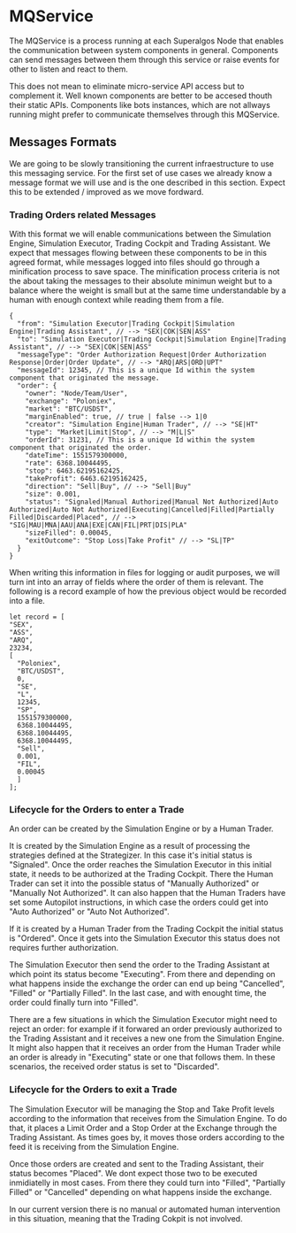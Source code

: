 # MQService

The MQService is a process running at each Superalgos Node that enables the communication between system components in general. Components can send messages between them through this service or raise events for other to listen and react to them.

This does not mean to eliminate micro-service API access but to complement it. Well known components are better to be accesed thouth their static APIs. Components like bots instances, which are not allways running might prefer to communicate themselves through this MQService.

## Messages Formats

We are going to be slowly transitioning the current infraestructure to use this messaging service. For the first set of use cases we already know a message format we will use and is the one described in this section. Expect this to be extended / improved as we move fordward.

### Trading Orders related Messages

With this format we will enable communications between the Simulation Engine, Simulation Executor, Trading Cockpit and Trading Assistant. We expect that messages flowing between these components to be in this agreed format, while messages logged into files should go through a minification process to save space. The minification process criteria is not the about taking the messages to their absolute minimun weight but to a balance where the weight is small but at the same time understandable by a human with enough context while reading them from a file.

```
{
  "from": "Simulation Executor|Trading Cockpit|Simulation Engine|Trading Assistant", // --> "SEX|COK|SEN|ASS"
  "to": "Simulation Executor|Trading Cockpit|Simulation Engine|Trading Assistant", // --> "SEX|COK|SEN|ASS"
  "messageType": "Order Authorization Request|Order Authorization Response|Order|Order Update", // --> "ARQ|ARS|ORD|UPT"
  "messageId": 12345, // This is a unique Id within the system component that originated the message.
  "order": {
    "owner": "Node/Team/User",
    "exchange": "Poloniex",
    "market": "BTC/USDST",
    "marginEnabled": true, // true | false --> 1|0
    "creator": "Simulation Engine|Human Trader", // --> "SE|HT"
    "type": "Market|Limit|Stop", // --> "M|L|S"
    "orderId": 31231, // This is a unique Id within the system component that originated the order.
    "dateTime": 1551579300000,
    "rate": 6368.10044495,
    "stop": 6463.62195162425,
    "takeProfit": 6463.62195162425,
    "direction": "Sell|Buy", // --> "Sell|Buy"
    "size": 0.001,
    "status": "Signaled|Manual Authorized|Manual Not Authorized|Auto Authorized|Auto Not Authorized|Executing|Cancelled|Filled|Partially Filled|Discarded|Placed", // --> "SIG|MAU|MNA|AAU|ANA|EXE|CAN|FIL|PRT|DIS|PLA"
    "sizeFilled": 0.00045,
    "exitOutcome": "Stop Loss|Take Profit" // --> "SL|TP"
  }
}
```

When writing this information in files for logging or audit purposes, we will turn int into an array of fields where the order of them is relevant. The following is a record example of how the previous object would be recorded into a file.

```
let record = [
"SEX", 
"ASS", 
"ARQ", 
23234, 
[
  "Poloniex", 
  "BTC/USDST",
  0,
  "SE", 
  "L", 
  12345, 
  "SP", 
  1551579300000, 
  6368.10044495, 
  6368.10044495, 
  6368.10044495, 
  "Sell", 
  0.001, 
  "FIL", 
  0.00045
  ]
];
```

### Lifecycle for the Orders to enter a Trade

An order can be created by the Simulation Engine or by a Human Trader. 

It is created by the Simulation Engine as a result of processing the strategies defined at the Strategizer. In this case it's initial status is "Signaled". Once the order reaches the Simulation Executor in this initial state, it needs to be authorized at the Trading Cockpit. There the Human Trader can set it into the possible status of "Manually Authorized" or "Manually Not Authorized". It can also happen that the Human Traders have set some Autopilot instructions, in which case the orders could get into "Auto Authorized" or "Auto Not Authorized".  

If it is created by a Human Trader from the Trading Cockpit the initial status is "Ordered". Once it gets into the Simulation Executor this status does not requires further authorization.

The Simulation Executor then send the order to the Trading Assistant at which point its status become "Executing". From there and depending on what happens inside the exchange the order can end up being "Cancelled", "Filled" or "Partially Filled". In the last case, and with enought time, the order could finally turn into "Filled".

There are a few situations in which the Simulation Executor might need to reject an order: for example if it forwared an order previously authorized to the Trading Assistant and it receives a new one from the Simulation Engine. It might also happen that it receives an order from the Human Trader while an order is already in "Executing" state or one that follows them. In these scenarios, the received order status is set to "Discarded".

### Lifecycle for the Orders to exit a Trade

The Simulation Executor will be managing the Stop and Take Profit levels according to the information that receives from the Simulation Engine. To do that, it places a Limit Order and a Stop Order at the Exchange through the Trading Assistant. As times goes by, it moves those orders according to the feed it is receiving from the Simulation Engine. 

Once those orders are created and sent to the Trading Assistant, their status becomes "Placed". We dont expect those two to be executed inmidiatelly in most cases. From there they could turn into "Filled", "Partially Filled" or "Cancelled" depending on what happens inside the exchange.

In our current version there is no manual or automated human intervention in this situation, meaning that the Trading Cokpit is not involved.
